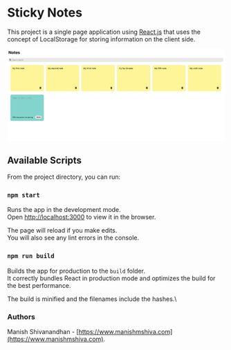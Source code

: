 # Sticky Notes

This project is a single page application using [React.js](https://reactjs.org/) that uses the concept of LocalStorage for storing information on the client side.

![Sticky Notes](./notes.png)

## Available Scripts

From the project directory, you can run:

### `npm start`

Runs the app in the development mode.\
Open [http://localhost:3000](http://localhost:3000) to view it in the browser.

The page will reload if you make edits.\
You will also see any lint errors in the console.

### `npm run build`

Builds the app for production to the `build` folder.\
It correctly bundles React in production mode and optimizes the build for the best performance.

The build is minified and the filenames include the hashes.\

### Authors
Manish Shivanandhan - [https://www.manishmshiva.com](https://www.manishmshiva.com).